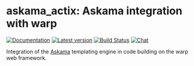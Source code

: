 # askama_actix: Askama integration with warp

[![Documentation](https://docs.rs/askama_warp/badge.svg)](https://docs.rs/askama_warp/)
[![Latest version](https://img.shields.io/crates/v/askama_warp.svg)](https://crates.io/crates/askama_warp)
[![Build Status](https://github.com/djc/askama/workflows/CI/badge.svg)](https://github.com/djc/askama/actions?query=workflow%3ACI)
[![Chat](https://badges.gitter.im/gitterHQ/gitter.svg)](https://gitter.im/djc/askama)

Integration of the [Askama](https://github.com/djc/askama) templating engine in
code building on the warp web framework.
